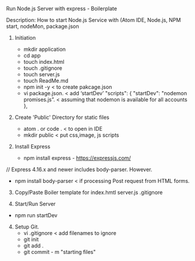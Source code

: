 Run Node.js Server with express - Boilerplate

Description: How to start Node.js Service with (Atom IDE, Node.js, NPM start, nodeMon, package.json


1) Initiation
    - mkdir application
    - cd app
    - touch index.html
    - touch .gitignore
    - touch server.js
    - touch ReadMe.md
    - npm init -y                               < to create pakcage.json
    - vi package.json.                          < add ‘startDev’
            "scripts": {
            "startDev": "nodemon promises.js”.  < assuming that nodemon is available for all accounts
            },

2)  Create 'Public' Directory for static files
    - atom .   or code .                        < to open in IDE
    - mkdir public                              < put css,image, js scripts

 2. Install Express

	- npm install express 		-	https://expressjs.com/


  // Express 4.16.x and newer includes body-parser. However.
  - npm install body-parser                     < if processing Post request from HTML forms.

3. Copy/Paste Boiler template for
    index.hmtl
    server.js
    .gitignore

4.  Start/Run Server
  - npm run startDev


4.  Setup Git.
    - vi .gitignore                             < add filenames to ignore
    - git init
    - git add .
    - git commit - m "starting files"
